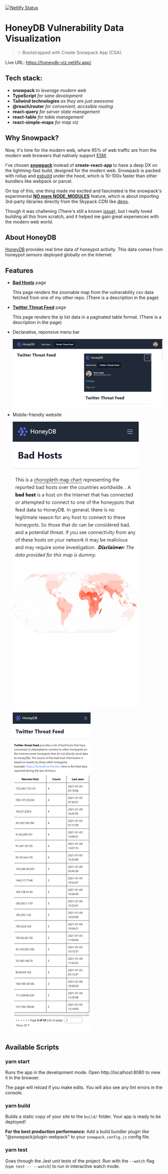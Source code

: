 [![Netlify Status](https://api.netlify.com/api/v1/badges/c92a5be9-49bb-4faa-8e95-46e6b92389e9/deploy-status)](https://app.netlify.com/sites/abuseip-viz/deploys)

# HoneyDB Vulnerability Data Visualization

> ✨ Bootstrapped with Create Snowpack App (CSA).

Live URL: https://honeydb-viz.netlify.app/

## Tech stack:

- **snowpack** _to leverage modern web_
- **TypeScript** _for sane development_
- **Tailwind technologies** _as they are just awesome_
- **@reach/router** _for convenient, accssible routing_
- **react-query** _for server state management_
- **react-table** _for table management_
- **react-simple-maps** _for map viz_

## Why Snowpack?

Now, it's time for the modern web, where 95% of web traffic are from the modern web browsers that natively support [ESM](https://developer.mozilla.org/en-US/docs/Web/JavaScript/Guide/Modules).

I've chosen [**snowpack**](https://www.snowpack.dev/) instead of **create-react-app** to have a deep DX on the lightning-fast build, designed for the modern web. Snowpack is packed with rollup and [esbuild](https://github.com/evanw/esbuild) under the hood, which is 10-100x faster than other bundlers like webpack or parcel. 

On top of this, one thing made me excited and fascinated is the snowpack's experimental [**NO more NODE_MODULES**](https://www.snowpack.dev/posts/2020-12-03-snowpack-3-release-candidate) feature, which is about importing 3rd-party libraries directly from the Skypack CDN like [deno](https://deno.land/manual/linking_to_external_code).

Though it was challening (There's still a known [issue](https://github.com/anthowen/abuseip-viz/blob/main/src/utils/const.ts#L2)), but I really loved building all this from scratch, and it helped me gain great experiences with the modern web world.

## About HoneyDB

[HoneyDB](https://honeydb.io/about) provides real time data of honeypot activity. This data comes from honeypot sensors deployed globally on the Internet.

## Features

- [**Bad Hosts**](https://honeydb-viz.netlify.app/bad-hosts) page

  This page renders the zoomable map from the vulnerability csv data fetched from one of my other repo. (There is a description in the page)

- [**Twitter Threat Feed**](https://honeydb-viz.netlify.app/twitter-threats) page

  This page renders the ip list data in a paginated table format. (There is a description in the page)
  
- Declarative, reponsive menu bar

  ![](public/menu-bar.png)

- Mobile-friendly website

  ![](public/bad-hosts-mobile.png)
  
  ![](public/twitter-threat-feed-mobile.png)


## Available Scripts

### yarn start

Runs the app in the development mode.
Open http://localhost:8080 to view it in the browser.

The page will reload if you make edits.
You will also see any lint errors in the console.

### yarn build

Builds a static copy of your site to the `build/` folder.
Your app is ready to be deployed!

**For the best production performance:** Add a build bundler plugin like "@snowpack/plugin-webpack" to your `snowpack.config.js` config file.

### yarn test

Goes through the Jest unit tests of the project.
Run with the `--watch` flag (`npm test -- --watch`) to run in interactive watch mode.
